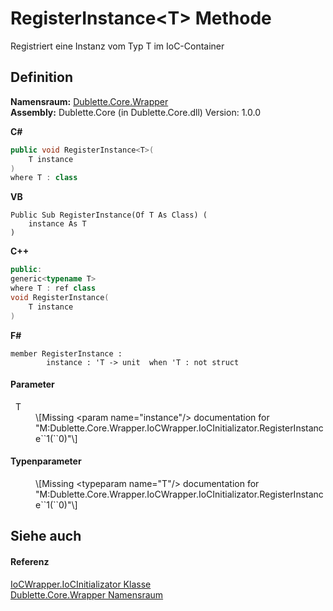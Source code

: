 # RegisterInstance&lt;T&gt; Methode


Registriert eine Instanz vom Typ T im IoC-Container



## Definition
**Namensraum:** <a href="N_Dublette_Core_Wrapper">Dublette.Core.Wrapper</a>  
**Assembly:** Dublette.Core (in Dublette.Core.dll) Version: 1.0.0

**C#**
``` C#
public void RegisterInstance<T>(
	T instance
)
where T : class

```
**VB**
``` VB
Public Sub RegisterInstance(Of T As Class) ( 
	instance As T
)
```
**C++**
``` C++
public:
generic<typename T>
where T : ref class
void RegisterInstance(
	T instance
)
```
**F#**
``` F#
member RegisterInstance : 
        instance : 'T -> unit  when 'T : not struct
```



#### Parameter
<dl><dt>  T</dt><dd>\[Missing &lt;param name="instance"/&gt; documentation for "M:Dublette.Core.Wrapper.IoCWrapper.IoCInitializator.RegisterInstance``1(``0)"\]</dd></dl>

#### Typenparameter
<dl><dt /><dd>\[Missing &lt;typeparam name="T"/&gt; documentation for "M:Dublette.Core.Wrapper.IoCWrapper.IoCInitializator.RegisterInstance``1(``0)"\]</dd></dl>

## Siehe auch


#### Referenz
<a href="T_Dublette_Core_Wrapper_IoCWrapper_IoCInitializator">IoCWrapper.IoCInitializator Klasse</a>  
<a href="N_Dublette_Core_Wrapper">Dublette.Core.Wrapper Namensraum</a>  
